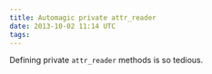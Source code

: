 ```yaml
---
title: Automagic private attr_reader
date: 2013-10-02 11:14 UTC
tags:
---
```


Defining private `attr_reader` methods is so tedious.

<script src="https://gist.github.com/ags/6803309.js"></script>
